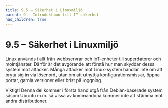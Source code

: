 ```yaml
---
title: 9.5 – Säkerhet i Linuxmiljö
parent: 9 – Introduktion till IT-säkerhet
has_children: true
---
```

# 9.5 – Säkerhet i Linuxmiljö

Linux används i allt från webbservrar och IoT-enheter till superdatorer och molntjänster. Därför är det avgörande att förstå hur man skyddar dessa system mot attacker. Många attacker mot Linux-system handlar inte om att bryta sig in via lösenord, utan om att utnyttja konfigurationsmissar, öppna portar, gamla versioner eller brist på loggning.

Viktigt! Denna del kommer i första hand utgå från Debian-baserade system såsom Ubuntu m.m. så vissa av kommandona kommer inte att stämma mot andra distributioner.

